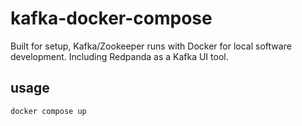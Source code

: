 # kafka-docker-compose
Built for setup, Kafka/Zookeeper runs with Docker for local software development. Including Redpanda as a Kafka UI tool.

## usage

`docker compose up`